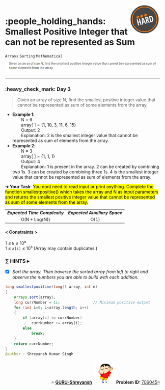 <img align='right' src="https://github.com/guru-shreyansh/GeeksforGeeks-30-Days-of-Code/blob/main/!DOC!/Hard%231.png" width="100">
<h1>:people_holding_hands: Smallest Positive Integer that can not be represented as Sum</h1>

`Arrays`
`Sorting`
`Mathematical`
<img align='centre' src="https://github.com/guru-shreyansh/GeeksforGeeks-30-Days-of-Code/blob/main/Day%3C03%3E/D03.png">
________________________________________________________________________________________________________________________________________________________
<h3>:heavy_check_mark: Day 3</h3>
<blockquote>Given an array of size N, find the smallest positive integer value that cannot be represented as sum of some elements from the array.</blockquote>

* **Example 1**:<br>
&emsp;&emsp;N = 6<br>
&emsp;&emsp;array[ ] = {1, 10, 3, 11, 6, 15}<br>
&emsp;&emsp;Output: 2<br>
&emsp;&emsp;Explanation: 2 is the smallest integer value that cannot be represented as sum of elements from the array.<br>
* **Example 2**:<br>
&emsp;&emsp;N = 3<br>
&emsp;&emsp;array[ ] = {1, 1, 1}<br>
&emsp;&emsp;Output: 4<br>
&emsp;&emsp;Explanation: 1 is present in the array. 2 can be created by combining two 1s. 3 can be created by combining three 1s. 4 is the smallest integer value that cannot be 
represented as sum of elements from the array.<br>

**➔ Your Task**:
<mark>You dont need to read input or print anything. Complete the function smallestpositive() which takes the array and N as input parameters and returns 
  the smallest positive integer value that cannot be represented as sum of some elements from the array.</mark>

<table align="center">
      <tr><td><em><b>Expected Time Complexity</td> <td><em><b>Expected Auxiliary Space</td></tr>
      <tr><td align="center">O(N * Log(N))</td> <td align="center">O(1)</td></tr>
</table>

#### < Constraints >
1  ≤ ` N ` ≤  10⁶<br>
1  ≤ ` a[i] ` ≤  10⁹  (Array may contain duplicates.)

###      ∑ HINTS ▸
- [x] _Sort the array. Then traverse the sorted array from left to right and observe the numbers you are able to build with each addition._
```java
long smallestpositive(long[] array, int n)
{
    Arrays.sort(array);
    long currNumber = 1L;               // Minimum positive output
    for (int i=0; i<array.length; i++)
    {
        if (array[i] <= currNumber)
            currNumber += array[i];
        else 
            break;
    }
    return currNumber;
}
@author : Shreyansh Kumar Singh
```
<p align="right"> ⭐️ <a href="https://github.com/GURU-Shreyansh" target="_blank"> <b>GURU-Shreyansh</b></a>
      <img src="https://github.com/guru-shreyansh/GeeksforGeeks-30-Days-of-Code/blob/main/!DOC!/GIF--Shinchan-vIxKKPtpfnL1K.gif" width="75"><b>Problem ID: </b><a href="https://practice.geeksforgeeks.org/problems/b6b608d4eb1c45f2b5cace77c4914f302ff0f80d/1/?track=30-DOC-day-3&batchId=320" align="left">706045</a>🖱</p>
<!--
#GURU ツ
-->

